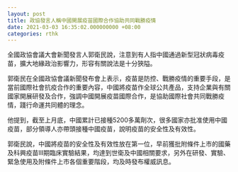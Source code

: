 ```yaml
---
layout: post
title: 政協發言人稱中國開展疫苗國際合作協助共同戰勝疫情
date: 2021-03-03 16:35:02.000000000 +08:00
categories: rthk
---
```


全國政協會議大會新聞發言人郭衛民說，注意到有人指中國通過新型冠狀病毒疫苗，擴大地緣政治影響力，形容有關說法是十分狹隘。

郭衛民在全國政協會議新聞發布會上表示，疫苗是防控、戰勝疫情的重要手段，是當前國際社會抗疫合作的重要內容，中國將疫苗作全球公共產品，支持企業與有關國家開展研發及合作，強調中國開展疫苗國際合作，是協助國際社會共同戰勝疫情，踐行命運共同體的理念。

他提到，截至上月底，中國累計已接種5200多萬劑次，很多國家亦批准使用中國疫苗，部分領導人亦帶頭接種中國疫苗，說明疫苗的安全性及有效性。

郭衛民說，中國將疫苗的安全性及有效性放在第一位，早前獲批附條件上市的國藥及科興疫苗III期臨床實驗結果，均達到世衛及中國相關要求，另外在研發、實驗、緊急使用及附條件上市各個重要階段，均及時發布權威訊息。
